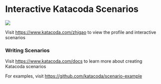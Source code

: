# Interactive Katacoda Scenarios

[![](http://shields.katacoda.com/katacoda/zhigao/count.svg)](https://www.katacoda.com/zhigao "Get your profile on Katacoda.com")

Visit https://www.katacoda.com/zhigao to view the profile and interactive scenarios

### Writing Scenarios
Visit https://www.katacoda.com/docs to learn more about creating Katacoda scenarios

For examples, visit https://github.com/katacoda/scenario-example
